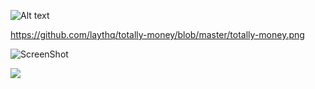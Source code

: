 ![Alt text](/blob/master/totally-money.png"?raw=true)

https://github.com/laythq/totally-money/blob/master/totally-money.png

![ScreenShot](https://raw.github.com/laythq/totally-money/master/totally-money.png)

![](https://raw.githubusercontent.com/laythq/totally-money/blob/master/totally-money.png)


